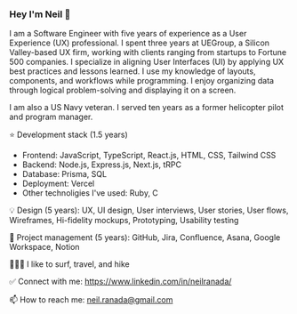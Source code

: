### Hey I'm Neil 👋
 
I am a Software Engineer with five years of experience as a User Experience (UX) professional. I spent three years at UEGroup, a Silicon
Valley-based UX firm, working with clients ranging from startups to Fortune 500 companies. I specialize in aligning User Interfaces (UI) by
applying UX best practices and lessons learned. I use my knowledge of layouts, components, and workflows while programming. I enjoy organizing data through logical problem-solving and displaying it on a screen. 

I am also a US Navy veteran. I served ten years as a former helicopter pilot and program manager.

⭐️ Development stack (1.5 years)
- Frontend: JavaScript, TypeScript, React.js, HTML, CSS, Tailwind CSS
- Backend: Node.js, Express.js, Next.js, tRPC
- Database: Prisma, SQL
- Deployment: Vercel
- Other technoligies I've used: Ruby, C

💡 Design (5 years): UX, UI design, User interviews, User stories, User flows, Wireframes, Hi-fidelity mockups, Prototyping, Usability testing

🚀 Project management (5 years): GitHub, Jira, Confluence, Asana, Google Workspace, Notion 

🏄🏻‍♂️ I like to surf, travel, and hike

✅ Connect with me: https://www.linkedin.com/in/neilranada/

📫 How to reach me: neil.ranada@gmail.com

